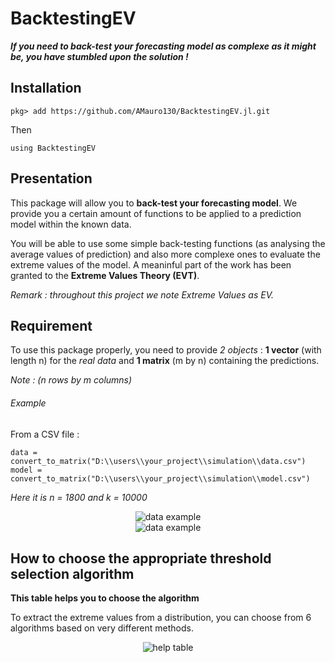 # BacktestingEV


***If you need to back-test your forecasting model as complexe as it might be, you have stumbled upon the solution !***


## Installation

```
pkg> add https://github.com/AMauro130/BacktestingEV.jl.git
```
Then
```
using BacktestingEV
```


## Presentation

This package will allow you to **back-test your forecasting model**.
We provide you a certain amount of functions to be applied to a prediction model within the known data.

You will be able to use some simple back-testing functions (as analysing the average values of prediction) and also more complexe ones to evaluate the extreme values of the model.
A meaninful part of the work has been granted to the **Extreme Values Theory (EVT)**.

*Remark : throughout this project we note Extreme Values as EV.*


## Requirement

To use this package properly, you need to provide _2 objects_ : **1 vector** (with length n) for the *real data* and **1 matrix** (m by n) containing the predictions.

*Note : (n rows by m columns)*


###### Example

From a CSV file :

```
data = convert_to_matrix("D:\\users\\your_project\\simulation\\data.csv")
model = convert_to_matrix("D:\\users\\your_project\\simulation\\model.csv")
```

*Here it is n = 1800 and k = 10000*

<div id="header" align="center">
	<img src="https://user-images.githubusercontent.com/92920225/181226632-66a8719f-2f97-49a9-a1e3-b048c56bf298.png" alt="data example">
</div>

<div id="header" align="center">
	<img src="https://user-images.githubusercontent.com/92920225/181226837-36d93d00-334e-4fef-bca1-77ca70c1f9b1.png" alt="data example">
</div>


## How to choose the appropriate threshold selection algorithm

**This table helps you to choose the algorithm**

To extract the extreme values from a distribution, you can choose from 6 algorithms based on very different methods.


<div id="header" align="center">
	<img src="https://user-images.githubusercontent.com/92920225/180974919-b05b1df7-ec06-45cf-812f-794a0ccb2595.png" alt="help table">
</div>

